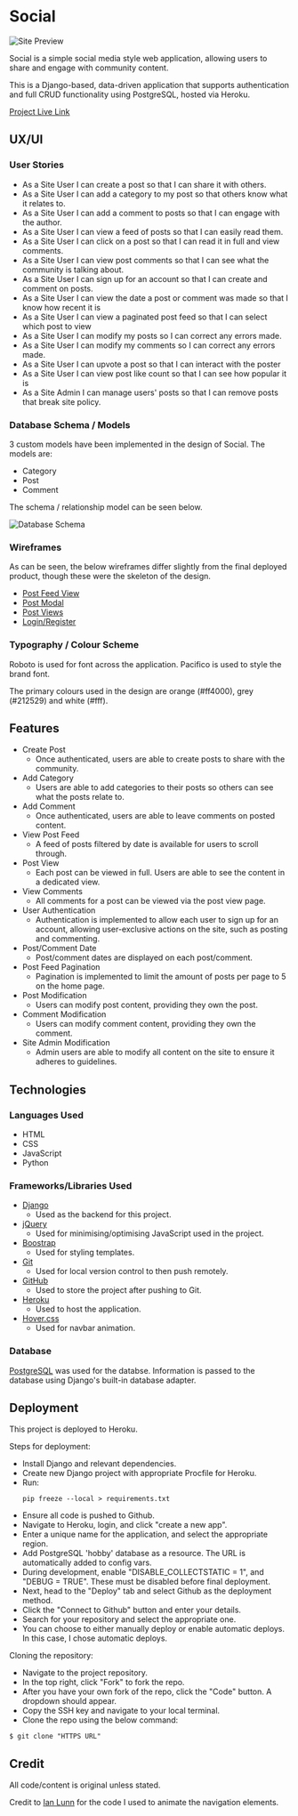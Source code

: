 # Social

![Site Preview](readme/general/preview.JPG)

Social is a simple social media style web application, allowing users to share and engage with community content.

This is a Django-based, data-driven application that supports authentication and full CRUD functionality using PostgreSQL, hosted via Heroku.

[Project Live Link](https://ci-social.herokuapp.com/)

## UX/UI

### User Stories

-   As a Site User I can create a post so that I can share it with others.
-   As a Site User I can add a category to my post so that others know what it relates to.
-   As a Site User I can add a comment to posts so that I can engage with the author.
-   As a Site User I can view a feed of posts so that I can easily read them.
-   As a Site User I can click on a post so that I can read it in full and view comments.
-   As a Site User I can view post comments so that I can see what the community is talking about.
-   As a Site User I can sign up for an account so that I can create and comment on posts.
-   As a Site User I can view the date a post or comment was made so that I know how recent it is
-   As a Site User I can view a paginated post feed so that I can select which post to view
-   As a Site User I can modify my posts so I can correct any errors made.
-   As a Site User I can modify my comments so I can correct any errors made.
-   As a Site User I can upvote a post so that I can interact with the poster
-   As a Site User I can view post like count so that I can see how popular it is
-   As a Site Admin I can manage users' posts so that I can remove posts that break site policy.

### Database Schema / Models

3 custom models have been implemented in the design of Social. The models are:

-   Category
-   Post
-   Comment

The schema / relationship model can be seen below.

![Database Schema](readme/db/DB_schema.jpg)

### Wireframes

As can be seen, the below wireframes differ slightly from the final deployed product, though these were the skeleton of the design.

-   [Post Feed View](readme/wireframes/post_feed.pdf)
-   [Post Modal](readme/wireframes/post_modal.pdf)
-   [Post Views](readme/wireframes/post_views.pdf)
-   [Login/Register](readme/wireframes/login_reg.pdf)

### Typography / Colour Scheme

Roboto is used for font across the application. Pacifico is used to style the brand font.

The primary colours used in the design are orange (#ff4000), grey (#212529) and white (#fff).

## Features

-   Create Post
    -   Once authenticated, users are able to create posts to share with the community.
-   Add Category
    -   Users are able to add categories to their posts so others can see what the posts relate to.
-   Add Comment
    -   Once authenticated, users are able to leave comments on posted content. 
-   View Post Feed
    -   A feed of posts filtered by date is available for users to scroll through.
-   Post View
    -   Each post can be viewed in full. Users are able to see the content in a dedicated view.
-   View Comments
    -   All comments for a post can be viewed via the post view page.
-   User Authentication
    -   Authentication is implemented to allow each user to sign up for an account, allowing user-exclusive actions on the site, such as posting and commenting.
-   Post/Comment Date
    -   Post/comment dates are displayed on each post/comment.
-   Post Feed Pagination
    -   Pagination is implemented to limit the amount of posts per page to 5 on the home page.
-   Post Modification
    -   Users can modify post content, providing they own the post.
-   Comment Modification
    -   Users can modify comment content, providing they own the comment.
-   Site Admin Modification
    -   Admin users are able to modify all content on the site to ensure it adheres to guidelines.

## Technologies

### Languages Used

-   HTML
-   CSS
-   JavaScript
-   Python

### Frameworks/Libraries Used

-   [Django](https://www.djangoproject.com/)
    -   Used as the backend for this project.
-   [jQuery](https://jquery.com/)
    -   Used for minimising/optimising JavaScript used in the project.
-   [Boostrap](https://getbootstrap.com/)
    -   Used for styling templates.
-   [Git](https://git-scm.com/)
    -   Used for local version control to then push remotely.
-   [GitHub](https://github.com/)
    -   Used to store the project after pushing to Git.
-   [Heroku](https://dashboard.heroku.com/login)
    -   Used to host the application.
-   [Hover.css](https://ianlunn.github.io/Hover/)
    -   Used for navbar animation.

### Database

[PostgreSQL](https://www.postgresql.org/) was used for the databse. Information is passed to the database using Django's built-in database adapter.

## Deployment

This project is deployed to Heroku.

Steps for deployment:

-   Install Django and relevant dependencies.
-   Create new Django project with appropriate Procfile for Heroku.
-   Run: 
    ```
    pip freeze --local > requirements.txt
    ```
-   Ensure all code is pushed to Github.
-   Navigate to Heroku, login, and click "create a new app".
-   Enter a unique name for the application, and select the appropriate region.
-   Add PostgreSQL 'hobby' database as a resource. The URL is automatically added to config vars.
-   During development, enable "DISABLE_COLLECTSTATIC = 1", and "DEBUG = TRUE". These must be disabled before final deployment.
-   Next, head to the "Deploy" tab and select Github as the deployment method.
-   Click the "Connect to Github" button and enter your details.
-   Search for your repository and select the appropriate one.
-   You can choose to either manually deploy or enable automatic deploys. In this case, I chose automatic deploys.

Cloning the repository:

-   Navigate to the project repository.
-   In the top right, click "Fork" to fork the repo.
-   After you have your own fork of the repo, click the "Code" button. A dropdown should appear.
-   Copy the SSH key and navigate to your local terminal.
-   Clone the repo using the below command:

```
$ git clone "HTTPS URL"
```

## Credit

All code/content is original unless stated.

Credit to [Ian Lunn](https://github.com/IanLunn/) for the code I used to animate the navigation elements.
